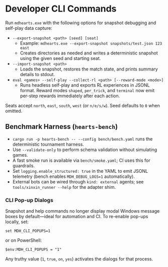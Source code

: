 ﻿# Developer CLI Commands

Run `mdhearts.exe` with the following options for snapshot debugging and self-play data capture:

- `--export-snapshot <path> [seed] [seat]`
  - Example: `mdhearts.exe --export-snapshot snapshots/test.json 123 east`
  - Creates directories as needed and writes a deterministic snapshot using the given seed and starting seat.
- `--import-snapshot <path>`
  - Loads the snapshot, restores the match state, and prints summary details to stdout.
- `eval <games> --self-play --collect-rl <path> [--reward-mode <mode>]`
  - Runs headless self-play and exports RL experiences in JSONL format. Reward modes `shaped`, `per_trick`, and `terminal` now emit per-step rewards immediately after each action.

Seats accept `north`, `east`, `south`, `west` (or `n/e/s/w`). Seed defaults to `0` when omitted.

## Benchmark Harness (`hearts-bench`)

- `cargo run -p hearts-bench -- --config bench/bench.yaml` runs the deterministic tournament harness.
- Use `--validate-only` to perform schema validation without simulating games.
- A fast smoke run is available via `bench/smoke.yaml`; CI uses this for guardrails.
- Set `logging.enable_structured: true` in the YAML to emit JSONL telemetry (bench enables `MDH_DEBUG_LOGS=1` automatically).
- External bots can be wired through `kind: external` agents; see `tools/xinxin_runner --help` for the adapter shim.

### CLI Pop-up Dialogs

Snapshot and help commands no longer display modal Windows message boxes by default—ideal for automation and CI. To re-enable pop-ups locally, set:

```
set MDH_CLI_POPUPS=1
```

or on PowerShell:

```
$env:MDH_CLI_POPUPS = "1"
```

Any truthy value (`1`, `true`, `on`, `yes`) activates the dialogs for that process.
